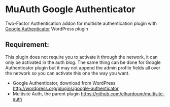 # MuAuth Google Authenticator

Two-Factor Authentication addon for multisite authentication plugin with <a href="//wordpress.org/plugins/google-authenticator">Google Authenticator</a> WordPress plugin

## Requirement:

This plugin does not require you to activate it through the network, it can only be activated in the auth blog. The same thing can be done for Google Authenticator plugin but it may not append the admin profile fields all over the network so you can activate this one the way you want.

- Google Authenticator, download from WordPress http://wordpress.org/plugins/google-authenticator
- Multisite Auth, the parent plugin https://github.com/elhardoum/multisite-auth
